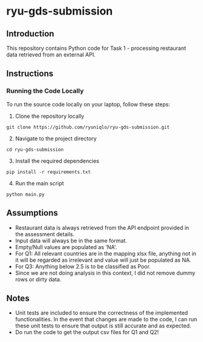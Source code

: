 # ryu-gds-submission

## Introduction
This repository contains Python code for Task 1 - processing restaurant data retrieved from an external API.

## Instructions
### Running the Code Locally
To run the source code locally on your laptop, follow these steps:

1. Clone the repository locally
```
git clone https://github.com/ryuniqlo/ryu-gds-submission.git
```
2. Navigate to the project directory
```
cd ryu-gds-submission
```
3. Install the required dependencies
```
pip install -r requirements.txt
```
4. Run the main script
```
python main.py
```

## Assumptions
- Restaurant data is always retrieved from the API endpoint provided in the assessment details.
- Input data will always be in the same format.
- Empty/Null values are populated as 'NA'.
- For Q1: All relevant countries are in the mapping xlsx file, anything not in it will be regarded as irrelevant and value will just be populated as NA.
- For Q3: Anything below 2.5 is to be classified as Poor.
- Since we are not doing analysis in this context, I did not remove dummy rows or dirty data.

## Notes
- Unit tests are included to ensure the correctness of the implemented functionalities. In the event that changes are made to the code, I can run these unit tests to ensure that output is still accurate and as expected.
- Do run the code to get the output csv files for Q1 and Q2!
